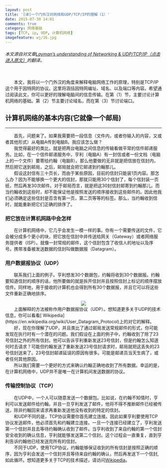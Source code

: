 ```yaml
---
layout: post
title: '[译]一个门外汉对网络和UDP/TCP/IP的理解（1）'
date: 2015-07-30 14:01
comments: true
category: 网络基础
tags: [TCP, ip, UDP, 计算机网络]
imagefeature: wj/16.jpg
---
```

###### 本文源自对文章[Layman’s understanding of Networking & UDP/TCP/IP（点击进入原文）](http://www.microshell.com/sysadmin/networking/laymans-understanding-of-networking-udptcpip/)的翻译。

<br/>
&emsp;&emsp;本文，我将以一个门外汉的角度来解释电脑网络工作的原理，特别是TCP/IP这个用于因特网的协议。这里将涵括因特网编址、域名、以及端口等内容。希望通过阅读此文，你可以更好的理解电脑间的信息传输。在第（1）节，主要讨论计算机网络的基础。第（2）节主要讨论域名，而在第（3）节讨论端口。

<!--more-->

## 计算机网络的基本内容(它就像一个邮局)
- - -
&emsp;&emsp;首先，问题来了。如果我需要把一段信息（文件内，或者你输入的内容，又或者其他形式）从电脑A传到电脑B。我应该怎么做？<br/>
&emsp;&emsp;我觉得最好的类比，就是把两台电脑之间信息的传输看做平常的信件邮递服务。比如，在一个信件邮递服务中，亨利（电脑A）有一封信或者一份文档（电脑上的一个文件）要寄给约翰（电脑B）。那么他要做的无非就是把信放在信封内，然后把它送到邮局，之后，邮局就会把它邮递到约翰那儿。<br/>
&emsp;&emsp;假设这封信有三十页长，而由于某些原因，目前的信封只能装1页内容。那怎么办？因为不能够换一个更大的信封，那就只能用30个信封了，每个信封装一页纸，然后再发30次邮件。对于邮局而言，就是把这30封信封邮寄到约翰那儿。而当约翰收到这些时，却不能保证他是按照发送的顺序接收到这些邮件的。因此他我们必须确定这些信封是否含有第一页，第二页等等的标签。那么，当约翰收到信时，就能重新把它们正确的排序了。

### 把它放在计算机网路中会怎样
&emsp;&emsp;在计算机网络中，它几乎会发生一模一样的事。你有一个需要传送的文件，它会被分成多个更小的块，把它放在信封中并传送给网关（Gateway）或者网络服务提供者（ISP）。就像一封常规的邮件，这个信封包含了收信人的地址以及序号。携带准备被发送数据的信封叫做数据报（Datagram）。

### 用户数据报协议（UDP）
&emsp;&emsp;联系我们上面的例子。亨利想发30个数据包，约翰将收到30个数据报。约翰要知道信封的顺序的话，他所要做的就是拆开信封并且按照信封上标记的顺序摆放信件。同样地，用于接收的计算机也会得到所有30个数据报，并且它可以将这些文件重新正确地排序。
<div style="text-align: center">
	<img src="http://www.microshell.com/wp-content/uploads/2009/02/datagram-500x355.gif" style="display:inline"/>
</div>
&emsp;&emsp;上面解释的方法被称作用户数据报协议（UDP）。想知道更多关于UDP的技术信息，你可以看看[ Wikipedia](https://en.wikipedia.org/wiki/User_Datagram_Protocol)上的对它的解释。<br/>
&emsp;&emsp;好，现在你理解了UDP，并且类比了通过邮局发送常规邮件的形式，你可能发现在执行时有一个潜在的问题。我们假设在上面的例子中，约翰收到了除了23号信封之外的所有信封。他可以告诉亨利重新发送23号信封，但是约翰怎么知道何时去请求？可能但约翰发送了重新发送23号信封请求时，邮局就把这丢失的23号信封送来了。23号信封邮递延误的原因有很多。可能是邮递员当天生病了，或者任何其他原因。<br/>
&emsp;&emsp;所以我们需要一个更好的方式来确认约翰正确地收到了所有数据。幸运的是，在计算机网络中，UDP并不是唯一在计算机间发送数据的协议。

### 传输控制协议（TCP）
&emsp;&emsp;在UDP中，一个人可以随意发送一个数据包。比如说，在约翰不知情时，亨利可以发送邮件给约翰。并且一旦亨利发送了邮件，他将不得不推断邮件已经被传送，除非约翰回来请求再重新发送他没有收到的特定的信封。<br/>
&emsp;&emsp;和UDP不同的是，TCP协议需要你首先建立连接。因此如果亨利要使用TCP协议发送邮件，他必须首先和约翰建立连接。一旦一个连接已经建立了，亨利发送第一个信封并且去等待约翰确认收到了邮件。当亨利收到了来自约翰的第一个信封安全收到的确认信息，亨利就能够发送第二个信封。这个过程会一直重复，直到亨利告诉约翰他已经发送完所有的信封。<br/>
&emsp;&emsp;不同于UDP，使用TCP协议，约翰能够保证收到的所有信封是按照正确的顺序，因为亨利会发送一个信封并且等待来自约翰的确认，然后再发送下一个信封,如此循环。想知道更多关于TCP的技术描述，请访问[Wikipedia](https://en.wikipedia.org/wiki/Transmission_Control_Protocol)。
